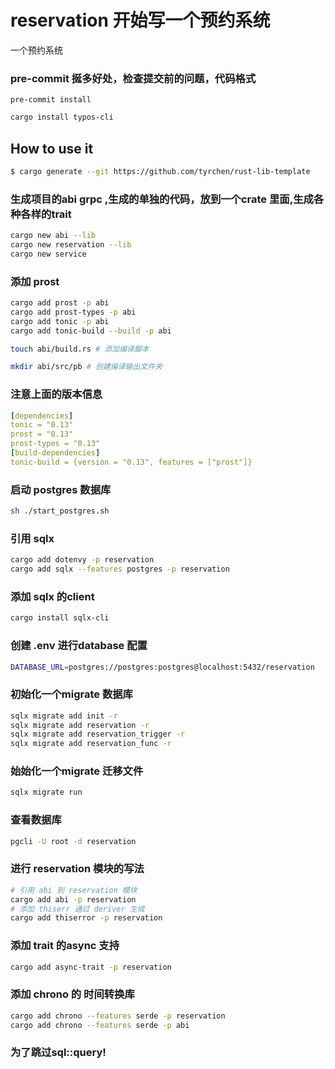 # reservation 开始写一个预约系统

一个预约系统
### pre-commit 挻多好处，检查提交前的问题，代码格式
```
pre-commit install
```

```bash
cargo install typos-cli

```

## How to use it

```bash
$ cargo generate --git https://github.com/tyrchen/rust-lib-template
```
### 生成项目的abi grpc ,生成的单独的代码，放到一个crate 里面,生成各种各样的trait
```bash
cargo new abi --lib
cargo new reservation --lib
cargo new service
```
### 添加 prost
```bash
cargo add prost -p abi
cargo add prost-types -p abi
cargo add tonic -p abi
cargo add tonic-build --build -p abi

touch abi/build.rs # 添加编译脚本

mkdir abi/src/pb # 创建编译输出文件夹
```
### 注意上面的版本信息
```yaml
[dependencies]
tonic = "0.13"
prost = "0.13"
prost-types = "0.13"
[build-dependencies]
tonic-build = {version = "0.13", features = ["prost"]}
```
### 启动 postgres 数据库
```bash
sh ./start_postgres.sh
```

### 引用  sqlx
```bash
cargo add dotenvy -p reservation
cargo add sqlx --features postgres -p reservation
```
### 添加 sqlx 的client
```bash
cargo install sqlx-cli
```
### 创建 .env 进行database 配置
```bash
DATABASE_URL=postgres://postgres:postgres@localhost:5432/reservation
```
### 初始化一个migrate 数据库
```bash
sqlx migrate add init -r
sqlx migrate add reservation -r
sqlx migrate add reservation_trigger -r
sqlx migrate add reservation_func -r
```
### 始始化一个migrate 迁移文件
```bash
sqlx migrate run
```

### 查看数据库
```bash
pgcli -U root -d reservation
```


### 进行 reservation 模块的写法
```bash
# 引用 abi 到 reservation 模块
cargo add abi -p reservation
# 添加 thiserr 通过 deriver 生成
cargo add thiserror -p reservation
```

### 添加 trait 的async 支持
```bash
cargo add async-trait -p reservation
```
### 添加 chrono 的 时间转换库
```bash
cargo add chrono --features serde -p reservation
cargo add chrono --features serde -p abi
```

### 为了跳过sql::query!
